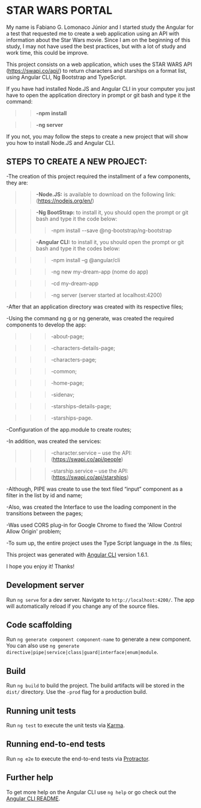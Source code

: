# STAR WARS PORTAL

My name is Fabiano G. Lomonaco Júnior and I started study the Angular for a test that requested me to create a web application using an API with information about the Star Wars movie. Since I am on the beginning of this study, I may not have used the best practices, but with a lot of study and work time, this could be improve. 

This project consists on a web application, which uses the STAR WARS API (https://swapi.co/api/) to return characters and starships on a format list, using Angular CLI, Ng Bootstrap and TypeScript.

If you have had installed Node.JS and Angular CLI in your computer you just have to open the application directory in prompt or git bash and type it the command:

>>**-npm install**

>>**-ng server**

If you not, you may follow the steps to create a new project that will show you how to install Node.JS and Angular CLI.

## STEPS TO CREATE A NEW PROJECT:

-The creation of this project required the installment  of a few components, they are: 

>>**-Node.JS:** is available to download on the following link: (https://nodejs.org/en/)

>>**-Ng BootStrap:** to install it, you should open the prompt or git bash and type it the code below:
>>>-npm install --save @ng-bootstrap/ng-bootstrap

>>**-Angular CLI:** to install it, you should open the prompt or git bash and type   it the codes below:

>>>-npm install –g @angular/cli

>>>-ng new my-dream-app (nome do app)

>>>-cd my-dream-app

>>>-ng server (server started at localhost:4200)

-After that an application directory was created  with its respective files;

-Using the command ng g or ng generate, was created the required components to develop the app:

>>>-about-page;

>>>-characters-details-page;

>>>-characters-page;

>>>-common;

>>>-home-page;

>>>-sidenav;

>>>-starships-details-page;

>>>-starships-page.

-Configuration of the app.module to create routes;

-In addition, was created the services:

>>>-character.service – use the API: (https://swapi.co/api/people)

>>>-starship.service – use the API: (https://swapi.co/api/starships)

-Although, PIPE was create to use the text filed “input” component as a filter in the list by id and name;

-Also, was created the Interface to use the loading component in the transitions between the pages;

-Was used CORS plug-in for Google Chrome to fixed the 'Allow Control Allow Origin' problem;

-To sum up, the entire project uses the Type Script language in the .ts files;

This project was generated with [Angular CLI](https://github.com/angular/angular-cli) version 1.6.1.

I hope you enjoy it! Thanks!

## Development server

Run `ng serve` for a dev server. Navigate to `http://localhost:4200/`. The app will automatically reload if you change any of the source files.

## Code scaffolding

Run `ng generate component component-name` to generate a new component. You can also use `ng generate directive|pipe|service|class|guard|interface|enum|module`.

## Build

Run `ng build` to build the project. The build artifacts will be stored in the `dist/` directory. Use the `-prod` flag for a production build.

## Running unit tests

Run `ng test` to execute the unit tests via [Karma](https://karma-runner.github.io).

## Running end-to-end tests

Run `ng e2e` to execute the end-to-end tests via [Protractor](http://www.protractortest.org/).

## Further help

To get more help on the Angular CLI use `ng help` or go check out the [Angular CLI README](https://github.com/angular/angular-cli/blob/master/README.md).
